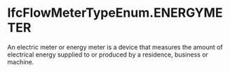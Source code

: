 IfcFlowMeterTypeEnum.ENERGYMETER
================================
An electric meter or energy meter is a device that measures the amount of
electrical energy supplied to or produced by a residence, business or machine.


